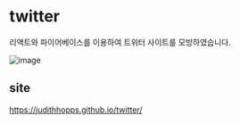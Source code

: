 # twitter
리액트와 파이어베이스를 이용하여 트위터 사이트를 모방하였습니다. 


![image](https://user-images.githubusercontent.com/113181934/216990267-a6c78d69-d9eb-4343-8d9f-d00b8198df30.png)



## site
https://judithhopps.github.io/twitter/

